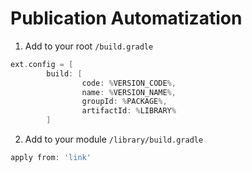 # Publication Automatization 

1. Add to your root `/build.gradle`

```groovy
ext.config = [
        build: [
                code: %VERSION_CODE%,
                name: %VERSION_NAME%,
                groupId: %PACKAGE%,
                artifactId: %LIBRARY%
        ]
```

2. Add to your module `/library/build.gradle`

```groovy
apply from: 'link'
```

